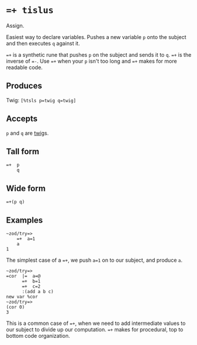 `=+ tislus`
====

Assign.

Easiest way to declare variables. Pushes a new variable `p` onto the
subject and then executes `q` against it.


`=+` is a synthetic rune that pushes `p` on the subject and sends it to
`q`. `=+` is the inverse of `=-`. Use `=+` when your `p` isn't too long
and `=+` makes for more readable code.

Produces
--------

Twig: `[%tsls p=twig q=twig]`

Accepts
-------

`p` and `q` are [twig]()s.

Tall form
---------

    =+  p
        q

Wide form
---------

    =+(p q)

Examples
--------

    ~zod/try=> 
        =+  a=1
        a
    1

The simplest case of a `=+`, we push `a=1` on to our subject, and
produce `a`.

    ~zod/try=> 
    =cor  |=  a=@
          =+  b=1
          =+  c=2
          :(add a b c)
    new var %cor
    ~zod/try=> 
    (cor 0)
    3

This is a common case of `=+`, when we need to add intermediate values
to our subject to divide up our computation. `=+` makes for procedural,
top to bottom code organization.
